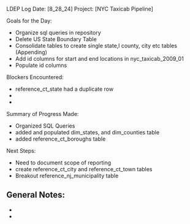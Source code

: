 LDEP Log
Date: [8_28_24]
Project: [NYC Taxicab Pipeline]

Goals for the Day:
- Organize sql queries in repository
- Delete US State Boundary Table
- Consolidate tables to create single state,l county, city etc tables (Appending)
- Add id columns for start and end locations in nyc_taxicab_2009_01
- Populate id columns

Blockers Encountered:
- reference_ct_state had a duplicate row
-
-

Summary of Progress Made:
- Organized SQL Queries
- added and populated dim_states, and dim_counties table
- added reference_ct_boroughs table



Next Steps:
- Need to document scope of reporting
- create reference_ct_city and reference_ct_town tables
- Breakout reference_nj_municipality table

General Notes:
- 
-
-